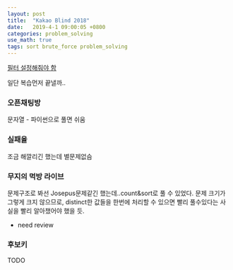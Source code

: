 ```yaml
---
layout: post
title:  "Kakao Blind 2018"
date:   2019-4-1 09:00:05 +0800
categories: problem_solving
use_math: true
tags: sort brute_force problem_solving
---
```


<a href="https://programmers.co.kr/learn/challenges" target="_blank">필터 설정해줘야 함</a>

일단 복습먼저 끝낼까..

### 오픈채팅방
문자열 - 파이썬으로 풀면 쉬움

### 실패율
조금 해깔리긴 했는데 별문제없슴

### 무지의 먹방 라이브
문제구조로 봐선 Josepus문제같긴 했는데..count&sort로 풀 수 있었다. 문제 크기가 그렇게 크지 않으므로, distinct한 값들을 한번에 처리할 수 있으면 빨리 풀수있다는 사실을 빨리 알아챘어야 했을 듯.
- need review

### 후보키

TODO
